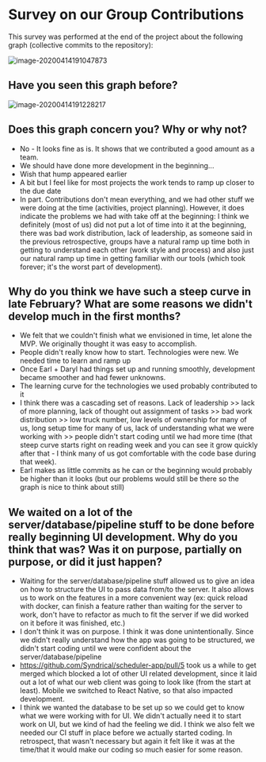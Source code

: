 # Survey on our Group Contributions 

This survey was performed at the end of the project about the following graph (collective commits to the repository):

![image-20200414191047873](C:\Users\Brenna\AppData\Roaming\Typora\typora-user-images\image-20200414191047873.png)



## Have you seen this graph before?

![image-20200414191228217](C:\Users\Brenna\AppData\Roaming\Typora\typora-user-images\image-20200414191228217.png)



## Does this graph concern you? Why or why not?

- No - It looks fine as is. It shows that we contributed a good amount as a team.
- We should have done more development in the beginning...
- Wish that hump appeared earlier
- A bit but I feel like for most projects the work tends to ramp up closer to the due date
- In part. Contributions don't mean everything, and we had other stuff we were doing at the time (activities, project planning). However, it does indicate the problems we had with take off at the beginning: I think we definitely (most of us) did not put a lot of time into it at the beginning, there was bad work distribution, lack of leadership, as someone said in the previous retrospective, groups have a natural ramp up time both in getting to understand each other (work style and process) and also just our natural ramp up time in getting familiar with our tools (which took forever; it's the worst part of development).



## Why do you think we have such a steep curve in late February? What are some reasons we didn't develop much in the first months?

- We felt that we couldn't finish what we envisioned in time, let alone the MVP. We originally thought it was easy to accomplish.
- People didn't really know how to start. Technologies were new. We needed time to learn and ramp up
- Once Earl + Daryl had things set up and running smoothly, development became smoother and had fewer unknowns.
- The learning curve for the technologies we used probably contributed to it
- I think there was a cascading set of reasons. Lack of leadership >> lack of more planning, lack of thought out assignment of tasks >> bad work distribution >> low truck number, low levels of ownership for many of us, long setup time for many of us, lack of understanding what we were working with >> people didn't start coding until we had more time (that steep curve starts right on reading week and you can see it grow quickly after that - I think many of us got comfortable with the code base during that week). 
- Earl makes as little commits as he can or the beginning would probably be higher than it looks (but our problems would still be there so the graph is nice to think about still)



## We waited on a lot of the server/database/pipeline stuff to be done before really beginning UI development. Why do you think that was? Was it on purpose, partially on purpose, or did it just happen?

- Waiting for the server/database/pipeline stuff allowed us to give an idea on how to structure the UI to pass data from/to the server. It also allows us to work on the features in a more convenient way (ex: quick reload with docker, can finish a feature rather than waiting for the server to work, don't have to refactor as much to fit the server if we did worked on it before it was finished, etc.)
- I don't think it was on purpose. I think it was done unintentionally. Since we didn't really understand how the app was going to be structured, we didn't start coding until we were confident about the server/database/pipeline
- https://github.com/Syndrical/scheduler-app/pull/5 took us a while to get merged which blocked a lot of other UI related development, since it laid out a lot of what our web client was going to look like (from the start at least). Mobile we switched to React Native, so that also impacted development.
- I think we wanted the database to be set up so we could get to know what we were working with for UI. We didn't actually need it to start work on UI, but we kind of had the feeling we did. I think we also felt we needed our CI stuff in place before we actually started coding. In retrospect, that wasn't necessary but again it felt like it was at the time/that it would make our coding so much easier for some reason.


